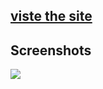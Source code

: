 <h2>
    <a href="https://el-shahd.net/">viste the site</a>
</h2>


## Screenshots

<img src="https://i.ibb.co/NZxVnhB/el-shahd.jpg" />
